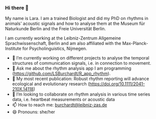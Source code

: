 ### Hi there 👋

My name is Lara. I am a trained Biologist and did my PhD on rhythms in animals' acoustic signals and how to analyse them at the Museum für Naturkunde Berlin 
and the Freie Universität Berlin. 

I am currently working at the Leibniz-Zentrum Allgemeine Sprachwissenschaft, Berlin and am also affiliated with the Max-Planck-Institute for Psycholinguistics, Nijmegen. 

- 🔭 I’m currently working on different projects to analyse the temporal structures of communication signals, i.e. in connection to movement.
- 💬 Ask me about the rhythm analysis app I am programming (https://github.com/LSBurchardt/R_app_rhythm).
- 📘 My most recent publication: Robust rhythm reporting will advance ecological and evolutionary research (https://doi.org/10.1111/2041-210X.14118)
- 👯 I’m looking to collaborate on rhythm analysis in various time series data, i.e. heartbeat measurements or acoustic data 
- 📫 How to reach me: burchardt@leibniz-zas.de
- 😄 Pronouns: she/her

